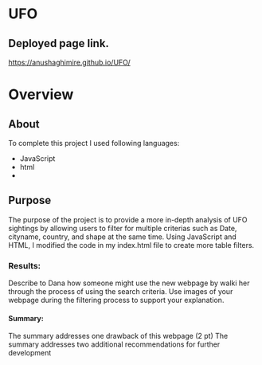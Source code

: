 # UFO
## Deployed page link.
https://anushaghimire.github.io/UFO/

# Overview
## About
To complete this project I used following languages:
- JavaScript
- html
- 
## Purpose
The purpose of the project is to provide a more in-depth analysis of UFO sightings by allowing users to filter for multiple criterias such as Date, cityname, country, and shape at the same time. Using JavaScript and HTML, I modified the code in my index.html file to create more table filters.
### Results: 



Describe to Dana how someone might use the new webpage by walki her through the process of using the search criteria. Use images of your webpage during the filtering process to support your explanation.
#### Summary: 
The summary addresses one drawback of this webpage (2 pt)
The summary addresses two additional recommendations for further development



















